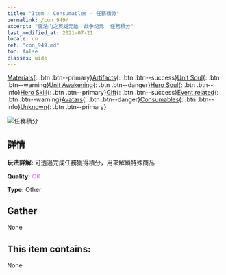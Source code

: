 ```yaml
---
title: "Item - Consumables - 任務積分"
permalink: /con_949/
excerpt: "魔法门之英雄无敌：战争纪元  任務積分"
last_modified_at: 2021-07-21
locale: cn
ref: "con_949.md"
toc: false
classes: wide
---
```

 [Materials](/ItemsCN/){: .btn .btn--primary}[Artifacts](/ItemsCN/Artifacts/){: .btn .btn--success}[Unit Soul](/ItemsCN/UnitSoul/){: .btn .btn--warning}[Unit Awakening](/ItemsCN/UnitAwakening/){: .btn .btn--danger}[Hero Soul](/ItemsCN/HeroSoul/){: .btn .btn--info}[Hero Skill](/ItemsCN/HeroSkill/){: .btn .btn--primary}[Gift](/ItemsCN/Gift/){: .btn .btn--success}[Event related](/ItemsCN/Events/){: .btn .btn--warning}[Avatars](/ItemsCN/Avatars/){: .btn .btn--danger}[Consumables](/ItemsCN/Consumables/){: .btn .btn--info}[Unknown](/ItemsCN/Unknown/){: .btn .btn--primary}

 ![任務積分](/images/t/i_40044.png)

## 詳情
 **玩法詳解:** 可透過完成任務獲得積分，用來解鎖特殊商品

 **Quality:** <span style="color: #DA70D6">OK</span>

 **Type:** Other

## Gather

  None

## This item contains:

  None

